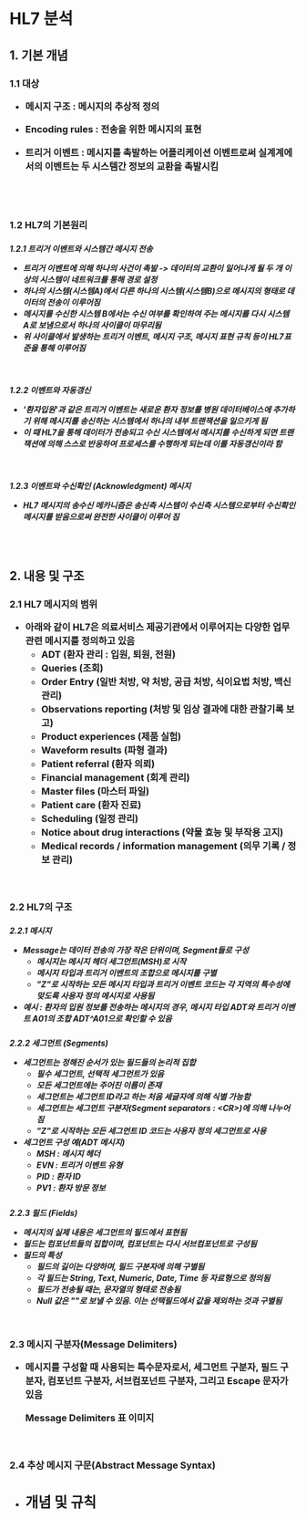 <h1/> HL7 분석

<h2/> 1. 기본 개념

<h3/> 1.1 대상

- 메시지 구조 : 메시지의 추상적 정의

- Encoding rules :  전송을 위한 메시지의 표현

- 트리거 이벤트 : 메시지를 촉발하는 어플리케이션 이벤트로써 실계계에서의 이벤트는 두 시스템간 정보의 교환을 촉발시킴

  <br/>

  <br/>

<h3/> 1.2 HL7의 기본원리

<h5/> 1.2.1 트리거 이벤트와 시스템간 메시지 전송

- 트리거 이벤트에 의해 하나의 사건이 촉발 -> 데이터의 교환이 일어나게 될 두 개 이상의 시스템이 네트워크를 통해 경로 설정
- 하나의 시스템(시스템A)에서 다른 하나의 시스템(시스템B)으로 메시지의 형태로 데이터의 전송이 이루어짐
- 메시지를 수신한 시스템 B에서는 수신 여부를 확인하여 주는 메시지를 다시 시스템 A로 보냄으로서 하나의 사이클이 마무리됨
- 위 사이클에서 발생하는 트리거 이벤트, 메시지 구조, 메시지 표현 규칙 등이 HL7표준을 통해 이루어짐

<br/>

<h5/> 1.2.2 이벤트와 자동갱신

- '환자입원'과 같은 트리거 이벤트는 새로운 환자 정보를 병원 데이터베이스에 추가하기 위해 메시지를 송신하는 시스템에서 하나의 내부 트랜잭션을 일으키게 됨
- 이 때 HL7을 통해 데이터가 전송되고 수신 시스템에서 메시지를 수신하게 되면 트랜잭션에 의해 스스로 반응하여 프로세스를 수행하게 되는데 이를 자동갱신이라 함

<br/>

<h5/> 1.2.3 이벤트와 수신확인 (Acknowledgment) 메시지

- HL7 메시지의 송수신 메카니즘은 송신측 시스템이 수신측 시스템으로부터 수신확인 메시지를 받음으로써 완전한 사이클이 이루어 짐

<br/>

<br/>

<h2/> 2. 내용 및 구조

<h3/> 2.1 HL7 메시지의 범위

- 아래와 같이 HL7은 의료서비스 제공기관에서 이루어지는 다양한 업무 관련 메시지를 정의하고 있음
  - ADT (환자 관리 : 입원, 퇴원, 전원)
  - Queries (조회)
  - Order Entry (일반 처방, 약 처방, 공급 처방, 식이요법 처방, 백신 관리)
  - Observations reporting (처방 및 임상 결과에 대한 관찰기록 보고)
  - Product experiences (제품 실험)
  - Waveform results (파형 결과)
  - Patient referral (환자 의뢰)
  - Financial management (회계 관리)
  - Master files (마스터 파일)
  - Patient care (환자 진료)
  - Scheduling (일정 관리)
  - Notice about drug interactions (약물 효능 및 부작용 고지)
  - Medical records / information management (의무 기록 / 정보 관리)

<br/>

<h3/> 2.2 HL7의 구조

<h5/> 2.2.1 메시지

- Message는 데이터 전송의 가장 작은 단위이며, Segment들로 구성
  - 메시지는 메시지 헤더 세그먼트(MSH)로 시작
  - 메시지 타입과 트리거 이벤트의 조합으로 메시지를 구별
  - "Z"로 시작하는 모든 메시지 타입과 트리거 이벤트 코드는 각 지역의 특수성에 맞도록 사용자 정의 메시지로 사용됨
- 예시 : 환자의 입원 정보를 전송하는 메시지의 경우, 메시지 타입 ADT와 트리거 이벤트 A01의 조합 ADT^A01으로 확인할 수 있음

<h5/> 2.2.2 세그먼트 (Segments)

- 세그먼트는 정해진 순서가 있는 필드들의 논리적 집합
  - 필수 세그먼트, 선택적 세그먼트가 있음
  - 모든 세그먼트에는 주어진 이름이 존재
  - 세그먼트는 세그먼트 ID라고 하는 처음 세글자에 의해 식별 가능함
  - 세그먼트는 세그먼트 구분자(Segment separators : \<CR>)에 의해 나누어짐
  - "Z"로 시작하는 모든 세그먼트 ID 코드는 사용자 정의 세그먼트로 사용
- 세그먼트 구성 예(ADT 메시지)
  - MSH : 메시지 헤더
  - EVN : 트리거 이벤트 유형
  - PID : 환자 ID
  - PV1 : 환자 방문 정보

<h5/> 2.2.3 필드 (Fields)

- 메시지의 실제 내용은 세그먼트의 필드에서 표현됨
- 필드는 컴포넌트들의 집합이며, 컴포넌트는 다시 서브컴포넌트로 구성됨
- 필드의 특성
  - 필드의 길이는 다양하며, 필드 구분자에 의해 구별됨
  - 각 필드는 String, Text, Numeric, Date, Time 등 자료형으로 정의됨
  - 필드가 전송될 때는, 문자열의 형태로 전송됨
  - Null 값은 ""로 보낼 수 있음. 이는 선택필드에서 값을 제외하는 것과 구별됨

<br/>

<h3/> 2.3 메시지 구분자(Message Delimiters)

- 메시지를 구성할 때 사용되는 특수문자로서, 세그먼트 구분자, 필드 구분자, 컴포넌트 구분자, 서브컴포넌트 구분자, 그리고 Escape 문자가 있음

  Message Delimiters 표 이미지

<br/>

<h3/> 2.4 추상 메시지 구문(Abstract Message Syntax)

- 개념 및 규칙
  - 